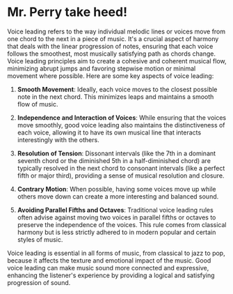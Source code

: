 # Mr. Perry take heed!

Voice leading refers to the way individual melodic lines or voices move from one chord to the next in a piece of music. It's a crucial aspect of harmony that deals with the linear progression of notes, ensuring that each voice follows the smoothest, most musically satisfying path as chords change. Voice leading principles aim to create a cohesive and coherent musical flow, minimizing abrupt jumps and favoring stepwise motion or minimal movement where possible. Here are some key aspects of voice leading:

1. **Smooth Movement**: Ideally, each voice moves to the closest possible note in the next chord. This minimizes leaps and maintains a smooth flow of music.

2. **Independence and Interaction of Voices**: While ensuring that the voices move smoothly, good voice leading also maintains the distinctiveness of each voice, allowing it to have its own musical line that interacts interestingly with the others.

3. **Resolution of Tension**: Dissonant intervals (like the 7th in a dominant seventh chord or the diminished 5th in a half-diminished chord) are typically resolved in the next chord to consonant intervals (like a perfect fifth or major third), providing a sense of musical resolution and closure.

4. **Contrary Motion**: When possible, having some voices move up while others move down can create a more interesting and balanced sound.

5. **Avoiding Parallel Fifths and Octaves**: Traditional voice leading rules often advise against moving two voices in parallel fifths or octaves to preserve the independence of the voices. This rule comes from classical harmony but is less strictly adhered to in modern popular and certain styles of music.

Voice leading is essential in all forms of music, from classical to jazz to pop, because it affects the texture and emotional impact of the music. Good voice leading can make music sound more connected and expressive, enhancing the listener's experience by providing a logical and satisfying progression of sound.